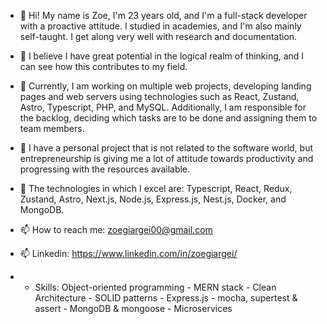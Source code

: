 - 👋 Hi! My name is Zoe, I'm 23 years old, and I'm a full-stack developer with a proactive attitude. I studied in academies, and I'm also mainly self-taught. I get along very well with research and documentation.
  
- 👀 I believe I have great potential in the logical realm of thinking, and I can see how this contributes to my field.
  
- 🌱 Currently, I am working on multiple web projects, developing landing pages and web servers using technologies such as React, Zustand, Astro, Typescript, PHP, and MySQL. Additionally, I am responsible for the backlog, deciding which tasks are to be done and assigning them to team members.
  
- 💞️ I have a personal project that is not related to the software world, but entrepreneurship is giving me a lot of attitude towards productivity and progressing with the resources available.

- 🚀 The technologies in which I excel are: Typescript, React, Redux, Zustand, Astro, Next.js, Node.js, Express.js, Nest.js, Docker, and MongoDB.
  
- 📫 How to reach me: zoegiargei00@gmail.com
- 📫 Linkedin: https://www.linkedin.com/in/zoegiargei/
- + Skills: Object-oriented programming - MERN stack - Clean Architecture - SOLID patterns - Express.js - mocha, supertest & assert - MongoDB & mongoose - Microservices

<!---
zoegiargei/zoegiargei is a ✨ special ✨ repository because its `README.md` (this file) appears on your GitHub profile.
You can click the Preview link to take a look at your changes.
--->

